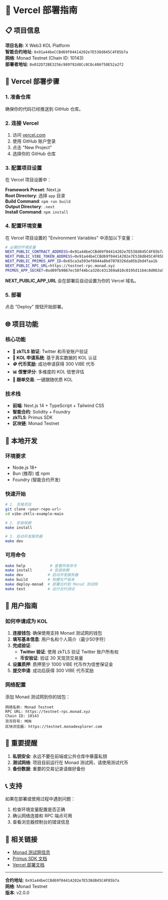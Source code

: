 # 🚀 Vercel 部署指南

## 📋 项目信息

**项目名称**: X Web3 KOL Platform  
**智能合约地址**: `0x91a44beCCBd69f04414202e7E538d845C4F85b7a`  
**网络**: Monad Testnet (Chain ID: 10143)  
**部署者地址**: `0x032D72BE3256c989792d8Cc8C0c406f50E52a2f2`

## 🔧 Vercel 部署步骤

### 1. 准备仓库
确保你的代码已经推送到 GitHub 仓库。

### 2. 连接 Vercel
1. 访问 [vercel.com](https://vercel.com)
2. 使用 GitHub 账户登录
3. 点击 "New Project"
4. 选择你的 GitHub 仓库

### 3. 配置项目设置
在 Vercel 项目设置中：

**Framework Preset**: Next.js  
**Root Directory**: 选择 `app` 目录  
**Build Command**: `npm run build`  
**Output Directory**: `.next`  
**Install Command**: `npm install`  

### 4. 配置环境变量
在 Vercel 项目设置的 "Environment Variables" 中添加以下变量：

```bash
# 必需的环境变量
NEXT_PUBLIC_CONTRACT_ADDRESS=0x91a44beCCBd69f04414202e7E538d845C4F85b7a
NEXT_PUBLIC_VIBE_TOKEN_ADDRESS=0x91a44beCCBd69f04414202e7E538d845C4F85b7a
NEXT_PUBLIC_PRIMUS_APP_ID=0x65ca3a593ef6044a8bd7070326da05b2bd4faa1b
NEXT_PUBLIC_RPC_URL=https://testnet-rpc.monad.xyz
PRIMUS_APP_SECRET=0xd09fb9867ec58f44bca320c431369a810c0195d1164c8d063a578746336f8be4
```

**NEXT_PUBLIC_APP_URL** 会在部署后自动设置为你的 Vercel 域名。

### 5. 部署
点击 "Deploy" 按钮开始部署。

## 🌐 项目功能

### 核心功能
- **🔐 zkTLS 验证**: Twitter 和币安账户验证
- **👑 KOL 申请系统**: 基于真实数据的 KOL 认证
- **🪙 代币奖励**: 成功申请获得 300 VIBE 代币
- **📊 信誉评分**: 多维度的 KOL 信誉评估
- **🔄 跟单交易**: 一键跟随优质 KOL

### 技术栈
- **前端**: Next.js 14 + TypeScript + Tailwind CSS
- **智能合约**: Solidity + Foundry
- **zkTLS**: Primus SDK
- **区块链**: Monad Testnet

## 🔧 本地开发

### 环境要求
- Node.js 18+
- Bun (推荐) 或 npm
- Foundry (智能合约开发)

### 快速开始
```bash
# 1. 克隆项目
git clone <your-repo-url>
cd vibe-zktls-example-main

# 2. 安装依赖
make install

# 3. 启动开发服务器
make dev
```

### 可用命令
```bash
make help           # 查看所有命令
make install        # 安装依赖
make dev           # 启动开发服务器
make build         # 构建生产版本
make deploy-monad  # 部署合约到 Monad 测试网
make test          # 运行合约测试
```

## 📱 用户指南

### 如何申请成为 KOL
1. **连接钱包**: 确保使用支持 Monad 测试网的钱包
2. **填写基本信息**: 用户名和个人简介（最少50字符）
3. **完成验证**:
   - **Twitter 验证**: 使用 zkTLS 验证 Twitter 账户所有权
   - **币安验证**: 验证 30 天现货交易量
4. **设置质押**: 质押至少 1000 VIBE 代币作为信誉保证金
5. **提交申请**: 成功后获得 300 VIBE 代币奖励

### 网络配置
添加 Monad 测试网到你的钱包：

```
网络名称: Monad Testnet
RPC URL: https://testnet-rpc.monad.xyz
Chain ID: 10143
货币符号: MON
区块浏览器: https://testnet.monadexplorer.com
```

## 🚨 重要提醒

1. **私钥安全**: 永远不要在前端或公共仓库中暴露私钥
2. **测试网络**: 项目目前运行在 Monad 测试网，请使用测试代币
3. **备份数据**: 重要的交易记录请做好备份

## 📞 支持

如果在部署或使用过程中遇到问题：
1. 检查环境变量配置是否正确
2. 确认网络连接和 RPC 端点可用
3. 查看浏览器控制台的错误信息

## 🔗 相关链接

- [Monad 测试网信息](https://docs.monad.xyz)
- [Primus SDK 文档](https://docs.primus.xyz)
- [Vercel 部署文档](https://vercel.com/docs)

---

**合约地址**: `0x91a44beCCBd69f04414202e7E538d845C4F85b7a`  
**网络**: Monad Testnet  
**版本**: v2.0.0